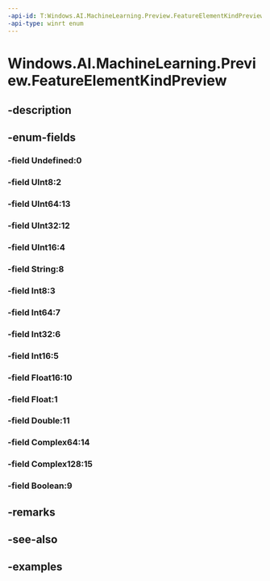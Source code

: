 ```yaml
---
-api-id: T:Windows.AI.MachineLearning.Preview.FeatureElementKindPreview
-api-type: winrt enum
---
```


<!-- Enumeration syntax.
public enum FeatureElementKindPreview : int 
-->

# Windows.AI.MachineLearning.Preview.FeatureElementKindPreview

## -description

## -enum-fields
### -field Undefined:0

### -field UInt8:2

### -field UInt64:13

### -field UInt32:12

### -field UInt16:4

### -field String:8

### -field Int8:3

### -field Int64:7

### -field Int32:6

### -field Int16:5

### -field Float16:10

### -field Float:1

### -field Double:11

### -field Complex64:14

### -field Complex128:15

### -field Boolean:9

## -remarks

## -see-also

## -examples

